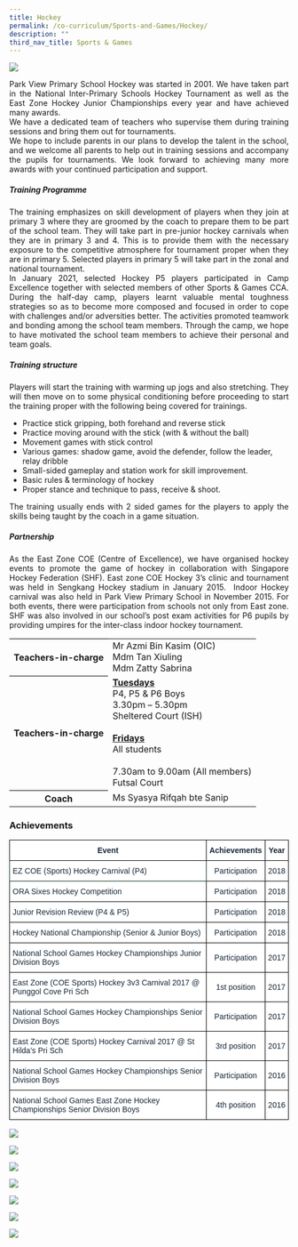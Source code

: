 ```yaml
---
title: Hockey
permalink: /co-curriculum/Sports-and-Games/Hockey/
description: ""
third_nav_title: Sports & Games
---
```

![](/images/compile_hockey1.jpg)

<p align="justify">Park View Primary School Hockey was started in 2001. We have taken part in the National Inter-Primary Schools Hockey Tournament as well as the East Zone Hockey Junior Championships every year and have achieved many awards.<br>
We have a dedicated team of teachers who supervise them during training sessions and bring them out for tournaments.<br>
We hope to include parents in our plans to develop the talent in the school, and we welcome all parents to help out in training sessions and accompany the pupils for tournaments. We look forward to achieving many more awards with your continued participation and support. </p>


##### Training Programme
  
<p align="justify">The training emphasizes on skill development of players when they join at primary 3 where they are groomed by the coach to prepare them to be part of the school team. They will take part in pre-junior hockey carnivals when they are in primary 3 and 4. This is to provide them with the necessary exposure to the competitive atmosphere for tournament proper when they are in primary 5. Selected players in primary 5 will take part in the zonal and national tournament.<br>In January 2021, selected Hockey P5 players participated in Camp Excellence together with selected members of other Sports &amp; Games CCA. During the half-day camp, players learnt valuable mental toughness strategies so as to become more composed and focused in order to cope with challenges and/or adversities better. The activities promoted teamwork and bonding among the school team members. Through the camp, we hope to have motivated the school team members to achieve their personal and team goals.</p>


##### Training structure  
  
<p align="justify">
Players will start the training with warming up jogs and also stretching. They will then move on to some physical conditioning before proceeding to start the training proper with the following being covered for trainings.</p>


* Practice stick gripping, both forehand and reverse stick
* Practice moving around with the stick (with &amp; without the ball)
* Movement games with stick control
* Various games: shadow game, avoid the defender, follow the leader, relay dribble
* Small-sided gameplay and station work for skill improvement.&nbsp;
* Basic rules &amp; terminology of hockey
* Proper stance and technique to pass, receive &amp; shoot.

<p align="justify">
The training usually ends with 2 sided games for the players to apply the skills being taught by the coach in a game situation.</p>

##### Partnership

<p align="justify">
As the East Zone COE (Centre of Excellence), we have organised hockey events to promote the game of hockey in collaboration with Singapore Hockey Federation (SHF). East zone COE Hockey 3’s clinic and tournament was held in Sengkang Hockey stadium in January 2015.&nbsp; Indoor Hockey carnival was also held in Park View Primary School in November 2015. For both events, there were participation from schools not only from East zone. SHF was also involved in our&nbsp;school’s post exam activities for P6 pupils by providing umpires for the inter-class indoor hockey tournament.</p>


<table style="border-collapse:collapse;border-spacing:0" class="tg"><tbody><tr><th style="border-color:#000000;solid;border-width:1px;">Teachers-in-charge</th><td style="border-color:#000000;solid;border-width:1px;">Mr Azmi Bin Kasim (OIC)<br>  
Mdm Tan Xiuling<br>  
Mdm Zatty Sabrina
	</td>
	</tr>
	<tr>
	<th style="border-color:#000000;solid;border-width:1px;">Teachers-in-charge</th>
	<td style="border-color:#000000;solid;border-width:1px;"><u><b>Tuesdays</b></u><br>P4, P5 &amp; P6 Boys<br>3.30pm – 5.30pm<br>Sheltered Court (ISH)<br><br>
	<u><b>Fridays</b></u>
<br>All students<br>
<br>7.30am to 9.00am (All members)<br>
Futsal Court<br>
</td>
</tr>
	<tr>
	<th style="border-color:#000000;solid;border-width:1px;">Coach</th>
	<td style="border-color:#000000;solid;border-width:1px;">Ms Syasya Rifqah bte Sanip</td>
	</tr>
	</tbody>
	</table>

<h3>Achievements</h3>

<table style="border-collapse:collapse;border-spacing:0" class="tg"><thead><tr><th style="background-color:#FFF;border-color:black;border-style:solid;border-width:1px;color:#162837;font-family:Arial, sans-serif;font-size:14px;font-weight:bold;overflow:hidden;padding:10px 5px;text-align:center;vertical-align:top;word-break:normal">Event</th><th style="background-color:#FFF;border-color:black;border-style:solid;border-width:1px;color:#162837;font-family:Arial, sans-serif;font-size:14px;font-weight:bold;overflow:hidden;padding:10px 5px;text-align:center;vertical-align:top;word-break:normal">Achievements</th><th style="background-color:#FFF;border-color:black;border-style:solid;border-width:1px;color:#162837;font-family:Arial, sans-serif;font-size:14px;font-weight:bold;overflow:hidden;padding:10px 5px;text-align:center;vertical-align:top;word-break:normal">Year</th></tr></thead><tbody><tr><td style="background-color:#FFF;border-color:#002d13;border-style:solid;border-width:1px;color:#162837;font-family:Arial, sans-serif;font-size:14px;overflow:hidden;padding:10px 5px;text-align:left;vertical-align:middle;word-break:normal">EZ COE (Sports) Hockey Carnival (P4)</td><td style="background-color:#FFF;border-color:black;border-style:solid;border-width:1px;color:#162837;font-family:Arial, sans-serif;font-size:14px;overflow:hidden;padding:10px 5px;text-align:center;vertical-align:middle;word-break:normal">Participation</td><td style="background-color:#FFF;border-color:black;border-style:solid;border-width:1px;color:#162837;font-family:Arial, sans-serif;font-size:14px;overflow:hidden;padding:10px 5px;text-align:center;vertical-align:middle;word-break:normal">2018</td></tr><tr><td style="background-color:#FFF;border-color:black;border-style:solid;border-width:1px;color:#162837;font-family:Arial, sans-serif;font-size:14px;overflow:hidden;padding:10px 5px;text-align:left;vertical-align:middle;word-break:normal">ORA Sixes Hockey Competition </td><td style="background-color:#FFF;border-color:black;border-style:solid;border-width:1px;color:#162837;font-family:Arial, sans-serif;font-size:14px;overflow:hidden;padding:10px 5px;text-align:center;vertical-align:middle;word-break:normal">Participation </td><td style="background-color:#FFF;border-color:black;border-style:solid;border-width:1px;color:#162837;font-family:Arial, sans-serif;font-size:14px;overflow:hidden;padding:10px 5px;text-align:center;vertical-align:middle;word-break:normal">2018 </td></tr><tr><td style="background-color:#FFF;border-color:black;border-style:solid;border-width:1px;color:#162837;font-family:Arial, sans-serif;font-size:14px;overflow:hidden;padding:10px 5px;text-align:left;vertical-align:middle;word-break:normal">Junior Revision Review (P4 &amp; P5) </td><td style="background-color:#FFF;border-color:black;border-style:solid;border-width:1px;color:#162837;font-family:Arial, sans-serif;font-size:14px;overflow:hidden;padding:10px 5px;text-align:center;vertical-align:middle;word-break:normal">Participation </td><td style="background-color:#FFF;border-color:black;border-style:solid;border-width:1px;color:#162837;font-family:Arial, sans-serif;font-size:14px;overflow:hidden;padding:10px 5px;text-align:center;vertical-align:middle;word-break:normal">2018 </td></tr><tr><td style="background-color:#FFF;border-color:black;border-style:solid;border-width:1px;color:#162837;font-family:Arial, sans-serif;font-size:14px;overflow:hidden;padding:10px 5px;text-align:left;vertical-align:middle;word-break:normal">Hockey National Championship (Senior &amp; Junior Boys) </td><td style="background-color:#FFF;border-color:black;border-style:solid;border-width:1px;color:#162837;font-family:Arial, sans-serif;font-size:14px;overflow:hidden;padding:10px 5px;text-align:center;vertical-align:middle;word-break:normal">Participation </td><td style="background-color:#FFF;border-color:black;border-style:solid;border-width:1px;color:#162837;font-family:Arial, sans-serif;font-size:14px;overflow:hidden;padding:10px 5px;text-align:center;vertical-align:middle;word-break:normal">2018 </td></tr><tr><td style="background-color:#FFF;border-color:black;border-style:solid;border-width:1px;color:#162837;font-family:Arial, sans-serif;font-size:14px;overflow:hidden;padding:10px 5px;text-align:left;vertical-align:middle;word-break:normal">National School Games Hockey Championships Junior Division Boys </td><td style="background-color:#FFF;border-color:black;border-style:solid;border-width:1px;color:#162837;font-family:Arial, sans-serif;font-size:14px;overflow:hidden;padding:10px 5px;text-align:center;vertical-align:middle;word-break:normal">Participation  </td><td style="background-color:#FFF;border-color:black;border-style:solid;border-width:1px;color:#162837;font-family:Arial, sans-serif;font-size:14px;overflow:hidden;padding:10px 5px;text-align:center;vertical-align:middle;word-break:normal">2017 </td></tr><tr><td style="background-color:#FFF;border-color:black;border-style:solid;border-width:1px;color:#162837;font-family:Arial, sans-serif;font-size:14px;overflow:hidden;padding:10px 5px;text-align:left;vertical-align:middle;word-break:normal">East Zone (COE Sports) Hockey 3v3 Carnival 2017 @ Punggol Cove Pri Sch </td><td style="background-color:#FFF;border-color:black;border-style:solid;border-width:1px;color:#162837;font-family:Arial, sans-serif;font-size:14px;overflow:hidden;padding:10px 5px;text-align:center;vertical-align:middle;word-break:normal">1st position </td><td style="background-color:#FFF;border-color:black;border-style:solid;border-width:1px;color:#162837;font-family:Arial, sans-serif;font-size:14px;overflow:hidden;padding:10px 5px;text-align:center;vertical-align:middle;word-break:normal">2017 </td></tr><tr><td style="background-color:#FFF;border-color:black;border-style:solid;border-width:1px;color:#162837;font-family:Arial, sans-serif;font-size:14px;overflow:hidden;padding:10px 5px;text-align:left;vertical-align:middle;word-break:normal">National School Games Hockey Championships Senior Division Boys </td><td style="background-color:#FFF;border-color:black;border-style:solid;border-width:1px;color:#162837;font-family:Arial, sans-serif;font-size:14px;overflow:hidden;padding:10px 5px;text-align:center;vertical-align:middle;word-break:normal">Participation  </td><td style="background-color:#FFF;border-color:black;border-style:solid;border-width:1px;color:#162837;font-family:Arial, sans-serif;font-size:14px;overflow:hidden;padding:10px 5px;text-align:center;vertical-align:middle;word-break:normal">2017 </td></tr><tr><td style="background-color:#FFF;border-color:black;border-style:solid;border-width:1px;color:#162837;font-family:Arial, sans-serif;font-size:14px;overflow:hidden;padding:10px 5px;text-align:left;vertical-align:middle;word-break:normal">East Zone (COE Sports) Hockey Carnival 2017 @ St Hilda’s Pri Sch </td><td style="background-color:#FFF;border-color:black;border-style:solid;border-width:1px;color:#162837;font-family:Arial, sans-serif;font-size:14px;overflow:hidden;padding:10px 5px;text-align:center;vertical-align:middle;word-break:normal">3rd position </td><td style="background-color:#FFF;border-color:black;border-style:solid;border-width:1px;color:#162837;font-family:Arial, sans-serif;font-size:14px;overflow:hidden;padding:10px 5px;text-align:center;vertical-align:middle;word-break:normal">2017 </td></tr><tr><td style="background-color:#FFF;border-color:black;border-style:solid;border-width:1px;color:#162837;font-family:Arial, sans-serif;font-size:14px;overflow:hidden;padding:10px 5px;text-align:left;vertical-align:middle;word-break:normal">National School Games Hockey Championships Senior Division Boys </td><td style="background-color:#FFF;border-color:black;border-style:solid;border-width:1px;color:#162837;font-family:Arial, sans-serif;font-size:14px;overflow:hidden;padding:10px 5px;text-align:center;vertical-align:middle;word-break:normal">Participation </td><td style="background-color:#FFF;border-color:black;border-style:solid;border-width:1px;color:#162837;font-family:Arial, sans-serif;font-size:14px;overflow:hidden;padding:10px 5px;text-align:center;vertical-align:middle;word-break:normal"> 2016</td></tr><tr><td style="background-color:#FFF;border-color:black;border-style:solid;border-width:1px;color:#162837;font-family:Arial, sans-serif;font-size:14px;overflow:hidden;padding:10px 5px;text-align:left;vertical-align:middle;word-break:normal">National School Games East Zone Hockey Championships Senior Division Boys </td><td style="background-color:#FFF;border-color:black;border-style:solid;border-width:1px;color:#162837;font-family:Arial, sans-serif;font-size:14px;overflow:hidden;padding:10px 5px;text-align:center;vertical-align:middle;word-break:normal">4th position </td><td style="background-color:#FFF;border-color:black;border-style:solid;border-width:1px;color:#162837;font-family:Arial, sans-serif;font-size:14px;overflow:hidden;padding:10px 5px;text-align:center;vertical-align:middle;word-break:normal">2016 </td></tr></tbody></table>



![](/images/hockey%201.png)

![](/images/hockey%202.png)

![](/images/hockey%203.png)

![](/images/hockey%204.jpeg)

![](/images/hockey%205.jpeg)

![](/images/hockey%206.jpeg)

![](/images/Hockey02.jpg)